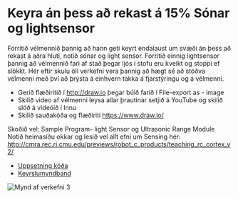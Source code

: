 # Keyra án þess að rekast á 15% Sónar og lightsensor

Forritið vélmennið þannig að hann geti keyrt  endalaust um svæði án þess að rekast á aðra hluti, notið sónar og light sensor.  Forritið einnig lightsensor þannig að vélmennið fari af stað þegar ljós í stofu eru kveikt og stoppi ef slökkt.
Hér eftir skulu öll verkefni vera þannig að hægt sé að stöðva vélmenni með því að þrýsta á einhvern takka á fjarstýringu og á vélmenni.
- Gerið flæðiritið í http://draw.io þegar búið farið í  File-export as - image
- Skilið video af vélmenni leysa allar þrautinar setjið á YouTube og skilið slóð á videóið í Innu
- Skilið sauðakóða og flæðiriti https://www.draw.io/

Skoðið vel: Sample Program- light Sensor og Ultrasonic Range Module
Notið heimasíðu okkar og lesið vel allt efni um Sensing hér: http://cmra.rec.ri.cmu.edu/previews/robot_c_products/teaching_rc_cortex_v2/

* [Uppsetning kóða]()
* [Keyrslumyndband]()

![Mynd af verkefni 3]()

